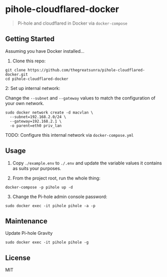 # pihole-cloudflared-docker

> Pi-hole and cloudflared in Docker via `docker-compose`

## Getting Started

Assuming you have Docker installed...

1. Clone this repo:

```shell
git clone https://github.com/thegreatsunra/pihole-cloudflared-docker.git
cd pihole-cloudflared-docker
```

2: Set up internal network:

Change the `--subnet` and `--gateway` values to match the configuration of your own network.

```shell
sudo docker network create -d macvlan \
  --subnet=192.168.2.0/24 \
  --gateway=192.168.2.1 \
  -o parent=eth0 priv_lan
```

TODO: Configure this internal network via `docker-compose.yml`

## Usage

1. Copy `./example.env` to `./.env` and update the variable values it contains as suits your purposes.

2. From the project root, run the whole thing:

```shell
docker-compose -p pihole up -d
```

3. Change the Pi-hole admin console password:

```shell
sudo docker exec -it pihole pihole -a -p
```

## Maintenance

Update Pi-hole Gravity

```shell
sudo docker exec -it pihole pihole -g
```

## License

MIT
